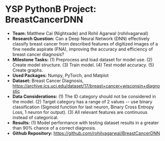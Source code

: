 # YSP PythonB Project: BreastCancerDNN
- **Team:** Matthew Cai (Nightxade) and Rohil Agarwal (rohilvagarwal)  
- **Research Question:** Can a Deep Neural Network (DNN) effectively classify breast cancer from described features of digitized images of a fine needle aspirate (FNA), improving the accuracy and efficiency of breast cancer diagnosis?  
- **Milestone Tasks:** (1) Preprocess and load dataset for model use. (2) Create model structure. (3) Train model. (4) Test model accuracy. (5) Create graphs.  
- **Used Packages:** Numpy, PyTorch, and Matplot  
- **Dataset:** Breast Cancer Diagnosis, https://archive.ics.uci.edu/dataset/17/breast+cancer+wisconsin+diagnostic  
- **Data Considerations:** (1) The ID category should not be considered in the model. (2) Target category has a range of 2 values -- use binary classification (Sigmoid function for last neuron, Binary Cross Entropy Loss, 1 neuron for output). (3) All relevant features are continuous instead of categorical.  
- **Results:** (1) Model performance with testing dataset results in a greater than 90% chance of a correct diagnosis.  
- **Github Repository:** https://github.com/rohilvagarwal/BreastCancerDNN
